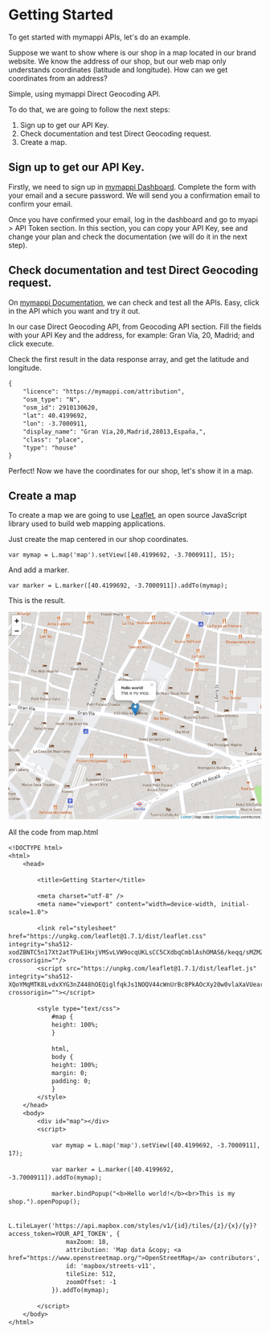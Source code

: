 # Getting Started

To get started with mymappi APIs, let's do an example.

Suppose we want to show where is our shop in a map located in our brand website. We know the 
address of our shop, but our web map only understands coordinates (latitude and longitude). 
How can we get coordinates from an address?

Simple, using mymappi Direct Geocoding API.

To do that, we are going to follow the next steps:

1. Sign up to get our API Key.
2. Check documentation and test Direct Geocoding request.
3. Create a map.

## Sign up to get our API Key.

Firstly, we need to sign up in [mymappi Dashboard](https://dashboard.mymappi.com/signup). Complete the form 
with your email and a secure password. We will send you a confirmation email to confirm your email.

Once you have confirmed your email, log in the dashboard and go to myapi > API Token section. In this section, 
you can copy your API Key, see and change your plan and check the documentation (we will do it in the next
step).

## Check documentation and test Direct Geocoding request.

On [mymappi Documentation](https://api.mymappi.com/docs), we can check and test all the APIs. Easy, click 
in the API which you want and try it out.

In our case Direct Geocoding API, from Geocoding API section. Fill the fields with your API Key and 
the address, for example: Gran Vía, 20, Madrid; and click execute.

Check the first result in the data response array, and get the latitude and longitude.

```
{
    "licence": "https://mymappi.com/attribution",
    "osm_type": "N",
    "osm_id": 2910130620,
    "lat": 40.4199692,
    "lon": -3.7000911,
    "display_name": "Gran Vía,20,Madrid,28013,España,",
    "class": "place",
    "type": "house"
}
```

Perfect! Now we have the coordinates for our shop, let's show it in a map.

## Create a map

To create a map we are going to use [Leaflet](https://leafletjs.com/), an open source JavaScript library 
used to build web mapping applications.

Just create the map centered in our shop coordinates.

```
var mymap = L.map('map').setView([40.4199692, -3.7000911], 15);
```

And add a marker.

```
var marker = L.marker([40.4199692, -3.7000911]).addTo(mymap);
```

This is the result.

![Getting Started Map](images/map.png)

All the code from map.html

```
<!DOCTYPE html>
<html>
    <head>
        
        <title>Getting Starter</title>

        <meta charset="utf-8" />
        <meta name="viewport" content="width=device-width, initial-scale=1.0">

        <link rel="stylesheet" href="https://unpkg.com/leaflet@1.7.1/dist/leaflet.css" integrity="sha512-xodZBNTC5n17Xt2atTPuE1HxjVMSvLVW9ocqUKLsCC5CXdbqCmblAshOMAS6/keqq/sMZMZ19scR4PsZChSR7A==" crossorigin=""/>
        <script src="https://unpkg.com/leaflet@1.7.1/dist/leaflet.js" integrity="sha512-XQoYMqMTK8LvdxXYG3nZ448hOEQiglfqkJs1NOQV44cWnUrBc8PkAOcXy20w0vlaXaVUearIOBhiXZ5V3ynxwA==" crossorigin=""></script>

        <style type="text/css">
            #map {
            height: 100%;
            }
    
            html,
            body {
            height: 100%;
            margin: 0;
            padding: 0;
            }
        </style>
    </head>
    <body>
        <div id="map"></div>
        <script>

            var mymap = L.map('map').setView([40.4199692, -3.7000911], 17);

            var marker = L.marker([40.4199692, -3.7000911]).addTo(mymap);

            marker.bindPopup("<b>Hello world!</b><br>This is my shop.").openPopup();

            L.tileLayer('https://api.mapbox.com/styles/v1/{id}/tiles/{z}/{x}/{y}?access_token=YOUR_API_TOKEN', {
                maxZoom: 18,
                attribution: 'Map data &copy; <a href="https://www.openstreetmap.org/">OpenStreetMap</a> contributors',
                id: 'mapbox/streets-v11',
                tileSize: 512,
                zoomOffset: -1
            }).addTo(mymap);

        </script>
    </body>
</html>
```
